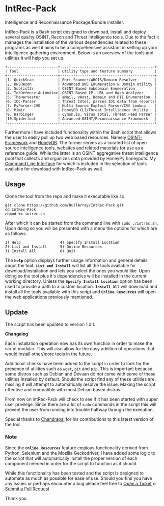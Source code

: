 # IntRec-Pack
Intelligence and Reconnaissance Package/Bundle installer.

IntRec-Pack is a Bash script designed to download, install and deploy several quality OSINT, Recon and Threat Intelligence tools. Due to the fact it manages the installation of the various dependencies related to these programs as well it aims to be a comprehensive assistant in setting up your intelligence gathering environment. Below is an overview of the tools and utilities it will help you set up.

```
+-----------------------+-------------------------------------------+
| Tool                  | Utility type and feature summary          |
+-----------------------+-------------------------------------------+
|1. QuickScan	        | Port Scanner/WHOIS/Domain Resolver        | 
|2. DNSRecon	        | Advanced DNS Enumeration & Domain Utility |
|3. Sublist3r           | OSINT Based Subdomain Enumeration         |
|4. TekDefense-Automator| OSINT Based IP, URL and Hash Analyzer     |
|5. TheHarvester        | eMail, vHost, Domain and PII Enumeration  |
|6. IOC-Parser          | Threat Intel, parses IOC data from reports|
|7. PyParser-CVE        | Multi Source Exploit Parser/CVE Lookup    |
|8. Mimir               | HoneyDB CLI/Threat Intelligence Utility   |
|9. Harbinger           | Cymon.io, Virus Total, Threat Feed Parser |
|10.Spiderfoot          | Advanced OSINT/Reconnaissance Framework   |
+-----------------------+-------------------------------------------+
```

Furthermore I have included functionality within the Bash script that allows the user to easily pull up two web based resources. Namely [OSINT-Framework](http://osintframework.com) and [HoneyDB](http://riskdiscovery.com/honeydb). The former serves as a curated list of open source intelligence tools, websites and related materials for use as a reference guide. While the latter is an OSINT aggregative threat intelligence pool that collects and organizes data provided by HoneyPy honeypots. My [Command Line Interface](https://github.com/NullArray/Mimir) for which is included in the selection of tools available for download with IntRec-Pack as well.

## Usage

Clone the tool from the repo and make it executable like so.

```
git clone https://github.com/NullArray/IntRec-Pack.git
cd IntRec-Pack
chmod +x intrec.sh
```
After which it can be started from the command line with `sudo ./intrec.sh`. Upon doing so you will be presented with a menu the options for which are as follows:

```
1) Help	                 4) Specify Install Location
2) List and Install      5) Online Resources
3) Install All           6) Quit
```

The **`help`** option displays further usage information and general details about the tool. **`List and Install`** will list all the tools available for download/installation and lets you select the ones you would like. Upon doing so the tool plus it's dependencies will be installed in the current working directory. Unless the **`Specify Install Location`** option has been used to provide a path to a custom location. **`Install All`** will download and install all the tools available with this script and **`Online Resources`** will open the web applications previously mentioned.

## Update

The script has been updated to version 1.0.1. 


**Changelog**

Each installation operation now has its own function in order to make the script modular. This will also allow for the easy addition of operations that would install other/more tools in the future.

Additional checks have been added to the script in order to look for the presence of utilities such as `wget`, `git` and `pip`. This is important because some distros such as Debian and Devuan do not come with some of these utilities installed by default. Should the script find any of these utilities are missing it will attempt to automatically resolve the issue. Making the script effective and compatible with most Debian based distros.

From now on IntRec-Pack will check to see if it has been started with super user privilege. Since there are a lot of `sudo` commands in the script this will prevent the user from running into trouble halfway through the execution.

Special thanks to [Chandrapal](https://github.com/Chan9390) for his contributions to this latest version of the tool.

### Note

Since the **`Online Resources`** feature employs functionality derived from Python, Selenium and the Mozilla Geckodriver, I have added some logic to the script that will automatically install the proper version of each component needed in order for the script to function as it should.

While this functionality has been tested and the script is designed to automate as much as possible for ease of use. Should you find you have any issues or perhaps encounter a bug please feel free to [Open a Ticket](https://github.com/NullArray/IntRec-Pack/issues) or [Submit a Pull Request](https://github.com/NullArray/IntRec-Pack/pulls)

Thank you.
